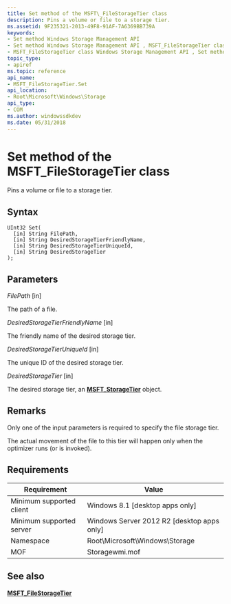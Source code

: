 ```yaml
---
title: Set method of the MSFT\_FileStorageTier class
description: Pins a volume or file to a storage tier.
ms.assetid: 9F235321-2013-49F8-91AF-7A6369BB739A
keywords:
- Set method Windows Storage Management API
- Set method Windows Storage Management API , MSFT_FileStorageTier class
- MSFT_FileStorageTier class Windows Storage Management API , Set method
topic_type:
- apiref
ms.topic: reference
api_name:
- MSFT_FileStorageTier.Set
api_location:
- Root\Microsoft\Windows\Storage
api_type:
- COM
ms.author: windowssdkdev
ms.date: 05/31/2018
---
```


# Set method of the MSFT\_FileStorageTier class

Pins a volume or file to a storage tier.

## Syntax


```mof
UInt32 Set(
  [in] String FilePath,
  [in] String DesiredStorageTierFriendlyName,
  [in] String DesiredStorageTierUniqueId,
  [in] String DesiredStorageTier
);
```



## Parameters

 

*FilePath* \[in\]
 

The path of a file.

 

*DesiredStorageTierFriendlyName* \[in\]
 

The friendly name of the desired storage tier.

 

*DesiredStorageTierUniqueId* \[in\]
 

The unique ID of the desired storage tier.

 

*DesiredStorageTier* \[in\]
 

The desired storage tier, an [**MSFT\_StorageTier**](msft-storagetier.md) object.

 

## Remarks

Only one of the input parameters is required to specify the file storage tier.

The actual movement of the file to this tier will happen only when the optimizer runs (or is invoked).

## Requirements



| Requirement | Value |
|-------------------------------------|-------------------------------------------------------------------------------------------|
| Minimum supported client | Windows 8.1 \[desktop apps only\]                                              |
| Minimum supported server | Windows Server 2012 R2 \[desktop apps only\]                                   |
| Namespace                | Root\\Microsoft\\Windows\\Storage                                              |
| MOF                      |  Storagewmi.mof  |



## See also

 

[**MSFT\_FileStorageTier**](msft-filestoragetier.md)
 

 

 





